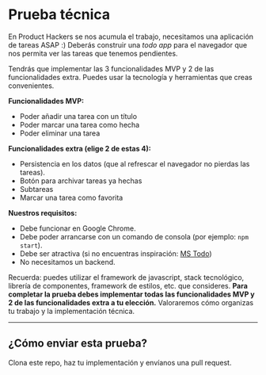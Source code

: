 # Prueba técnica

En Product Hackers se nos acumula el trabajo, necesitamos una aplicación de tareas ASAP :)
Deberás construir una _todo app_ para el navegador que nos permita ver las tareas que tenemos pendientes.

Tendrás que implementar las 3 funcionalidades MVP y 2 de las funcionalidades extra. Puedes usar la tecnología y herramientas que creas convenientes.

**Funcionalidades MVP:**
- Poder añadir una tarea con un título
- Poder marcar una tarea como hecha
- Poder eliminar una tarea

**Funcionalidades extra (elige 2 de estas 4):**
- Persistencia en los datos (que al refrescar el navegador no pierdas las tareas).
- Botón para archivar tareas ya hechas
- Subtareas
- Marcar una tarea como favorita

**Nuestros requisitos:**
- Debe funcionar en Google Chrome.
- Debe poder arrancarse con un comando de consola (por ejemplo: `npm start`).
- Debe ser atractiva (si no encuentras inspiración: [MS Todo](https://www.microsoft.com/en-us/microsoft-365/microsoft-to-do-list-app?rtc=1))
- No necesitamos un backend.

Recuerda: puedes utilizar el framework de javascript, stack tecnológico, librería de componentes, framework de estilos, etc. que consideres.
**Para completar la prueba debes implementar todas las funcionalidades MVP y 2 de las funcionalidades extra a tu elección.**
Valoraremos cómo organizas tu trabajo y la implementación técnica. 

---

## ¿Cómo enviar esta prueba?

Clona este repo, haz tu implementación y envíanos una pull request.
